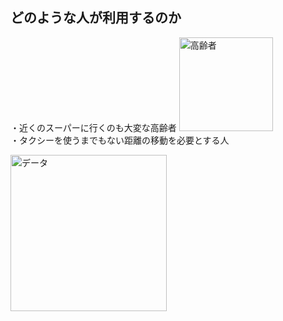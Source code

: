 ## どのような人が利用するのか

・近くのスーパーに行くのも大変な高齢者
<img width="150px" alt="高齢者" src="http://kids.wanpug.com/illust/illust2242.png"> <br>
・タクシーを使うまでもない距離の移動を必要とする人


<img width="250px" alt="データ" src="">
